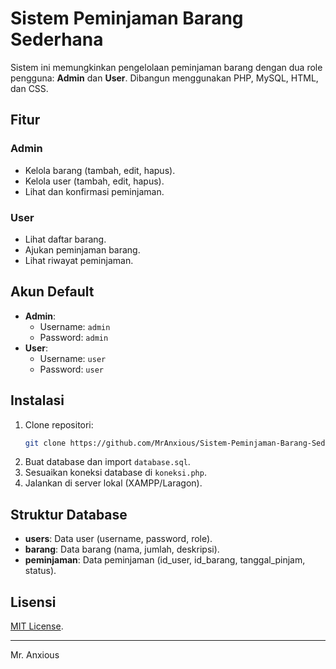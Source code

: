 # Sistem Peminjaman Barang Sederhana

Sistem ini memungkinkan pengelolaan peminjaman barang dengan dua role pengguna: **Admin** dan **User**. Dibangun menggunakan PHP, MySQL, HTML, dan CSS.

## Fitur

### Admin
- Kelola barang (tambah, edit, hapus).
- Kelola user (tambah, edit, hapus).
- Lihat dan konfirmasi peminjaman.

### User
- Lihat daftar barang.
- Ajukan peminjaman barang.
- Lihat riwayat peminjaman.

## Akun Default
- **Admin**:
  - Username: `admin`
  - Password: `admin`
- **User**:
  - Username: `user`
  - Password: `user`

## Instalasi

1. Clone repositori:
   ```bash
   git clone https://github.com/MrAnxious/Sistem-Peminjaman-Barang-Sederhana.git
   ```
2. Buat database dan import `database.sql`.
3. Sesuaikan koneksi database di `koneksi.php`.
4. Jalankan di server lokal (XAMPP/Laragon).

## Struktur Database
- **users**: Data user (username, password, role).
- **barang**: Data barang (nama, jumlah, deskripsi).
- **peminjaman**: Data peminjaman (id_user, id_barang, tanggal_pinjam, status).

## Lisensi
[MIT License](LICENSE).

---
Mr. Anxious

